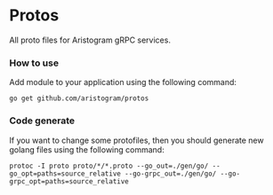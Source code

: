 # Protos
All proto files for Aristogram gRPC services.

### How to use

Add module to your application using the following command:
```shell
go get github.com/aristogram/protos
```

### Code generate

If you want to change some protofiles, then you should generate new golang files using the following command:
```shell
protoc -I proto proto/*/*.proto --go_out=./gen/go/ --go_opt=paths=source_relative --go-grpc_out=./gen/go/ --go-grpc_opt=paths=source_relative
```
